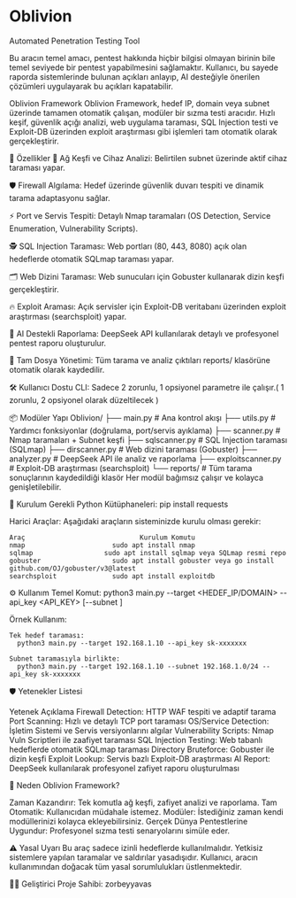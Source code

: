 # Oblivion
Automated Penetration Testing Tool

Bu aracın temel amacı, pentest hakkında hiçbir bilgisi olmayan birinin bile temel seviyede bir pentest yapabilmesini sağlamaktır. Kullanıcı, bu sayede raporda sistemlerinde bulunan açıkları anlayıp, AI desteğiyle önerilen çözümleri uygulayarak bu açıkları kapatabilir.

Oblivion Framework
Oblivion Framework, hedef IP, domain veya subnet üzerinde tamamen otomatik çalışan, modüler bir sızma testi aracıdır. Hızlı keşif, güvenlik açığı analizi, web uygulama taraması, SQL Injection testi ve Exploit-DB üzerinden exploit araştırması gibi işlemleri tam otomatik olarak gerçekleştirir.

🚀 Özellikler
  🔎 Ağ Keşfi ve Cihaz Analizi: Belirtilen subnet üzerinde aktif cihaz taraması yapar.

  🛡️ Firewall Algılama: Hedef üzerinde güvenlik duvarı tespiti ve dinamik tarama adaptasyonu sağlar.

  ⚡ Port ve Servis Tespiti: Detaylı Nmap taramaları (OS Detection, Service Enumeration, Vulnerability Scripts).

  🕵️ SQL Injection Taraması: Web portları (80, 443, 8080) açık olan hedeflerde otomatik SQLmap taraması yapar.

  🗂️ Web Dizini Taraması: Web sunucuları için Gobuster kullanarak dizin keşfi gerçekleştirir.

  🔥 Exploit Araması: Açık servisler için Exploit-DB veritabanı üzerinden exploit araştırması (searchsploit) yapar.

  🤖 AI Destekli Raporlama: DeepSeek API kullanılarak detaylı ve profesyonel pentest raporu oluşturulur.

  📂 Tam Dosya Yönetimi: Tüm tarama ve analiz çıktıları reports/ klasörüne otomatik olarak kaydedilir.

  🛠️ Kullanıcı Dostu CLI: Sadece 2 zorunlu, 1 opsiyonel parametre ile çalışır.( 1 zorunlu, 2 opsiyonel olarak düzeltilecek )


  📦 Modüler Yapı
    Oblivion/
  ├── main.py             # Ana kontrol akışı
  ├── utils.py            # Yardımcı fonksiyonlar (doğrulama, port/servis ayıklama)
  ├── scanner.py          # Nmap taramaları + Subnet keşfi
  ├── sqlscanner.py       # SQL Injection taraması (SQLmap)
  ├── dirscanner.py       # Web dizini taraması (Gobuster)
  ├── analyzer.py         # DeepSeek API ile analiz ve raporlama
  ├── exploitscanner.py   # Exploit-DB araştırması (searchsploit)
  └── reports/            # Tüm tarama sonuçlarının kaydedildiği klasör
          Her modül bağımsız çalışır ve kolayca genişletilebilir.

🧰 Kurulum
  Gerekli Python Kütüphaneleri:
    pip install requests


Harici Araçlar:
  Aşağıdaki araçların sisteminizde kurulu olması gerekir:

    Araç	                         Kurulum Komutu
    nmap	                  sudo apt install nmap
    sqlmap	                sudo apt install sqlmap veya SQLmap resmi repo
    gobuster	              sudo apt install gobuster veya go install github.com/OJ/gobuster/v3@latest
    searchsploit	          sudo apt install exploitdb

⚙️ Kullanım
  Temel Komut:
    python3 main.py --target <HEDEF_IP/DOMAIN> --api_key <API_KEY> [--subnet <SUBNET>]

  Örnek Kullanım:
  
    Tek hedef taraması:
      python3 main.py --target 192.168.1.10 --api_key sk-xxxxxxx
      
    Subnet taramasıyla birlikte:
      python3 main.py --target 192.168.1.10 --subnet 192.168.1.0/24 --api_key sk-xxxxxxx

🛡️ Yetenekler Listesi

  Yetenek	Açıklama
    Firewall Detection:	HTTP WAF tespiti ve adaptif tarama
    Port Scanning:	Hızlı ve detaylı TCP port taraması
    OS/Service Detection:	İşletim Sistemi ve Servis versiyonlarını algılar
    Vulnerability Scripts:	Nmap Vuln Scriptleri ile zaafiyet taraması
    SQL Injection Testing:	Web tabanlı hedeflerde otomatik SQLmap taraması
    Directory Bruteforce:	Gobuster ile dizin keşfi
    Exploit Lookup:	Servis bazlı Exploit-DB araştırması
    AI Report:	DeepSeek kullanılarak profesyonel zafiyet raporu oluşturulması


🧠 Neden Oblivion Framework?

Zaman Kazandırır: Tek komutla ağ keşfi, zafiyet analizi ve raporlama.
Tam Otomatik: Kullanıcıdan müdahale istemez.
Modüler: İstediğiniz zaman kendi modüllerinizi kolayca ekleyebilirsiniz.
Gerçek Dünya Pentestlerine Uygundur: Profesyonel sızma testi senaryolarını simüle eder.


⚠️ Yasal Uyarı
Bu araç sadece izinli hedeflerde kullanılmalıdır. Yetkisiz sistemlere yapılan taramalar ve saldırılar yasadışıdır. Kullanıcı, aracın kullanımından doğacak tüm yasal sorumlulukları üstlenmektedir.


👨‍💻 Geliştirici
Proje Sahibi: zorbeyyavas
